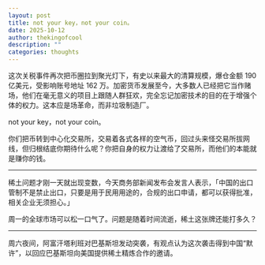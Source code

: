 ```yaml
---
layout: post
title: not your key，not your coin。
date: 2025-10-12
author: thekingofcool
description: ""
categories: thoughts
---
```


这次关税事件再次把币圈拉到聚光灯下，有史以来最大的清算规模，爆仓金额 190 亿美元，受影响账号地址 162 万。加密货币发展至今，大多数人已经把它当作赌场，他们在毫无意义的项目上跟随人群狂欢，完全忘记加密技术的目的在于增强个体的权力。这本应是场革命，而非垃圾制造厂。

not your key，not your coin。

你们把币转到中心化交易所，交易着各式各样的空气币，回过头来怪交易所拔网线，但归根结底你期待什么呢？你把自身的权力让渡给了交易所，而他们的本能就是赚你的钱。

---

稀土问题才刚一天就出现变数，今天商务部新闻发布会发言人表示，「中国的出口管制不是禁止出口，只要是用于民用用途的，合规的出口申请，都可以获得批准，相关企业无须担心。」

周一的全球市场可以松一口气了。问题是随着时间流逝，稀土这张牌还能打多久？

---

周六夜间，阿富汗塔利班对巴基斯坦发动突袭，有观点认为这次袭击得到中国“默许”，以回应巴基斯坦向美国提供稀土精炼合作的邀请。
